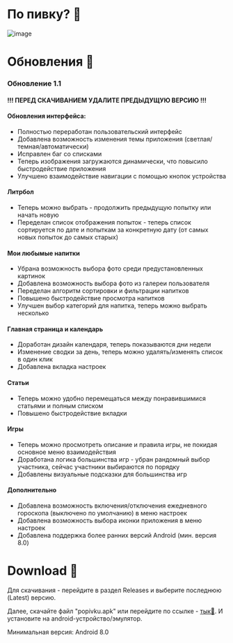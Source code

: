 # По пивку? 🍻


![image](https://user-images.githubusercontent.com/75141607/235731066-4427258b-753b-4446-a909-d97737713714.png)

# Обновления 🍻

### Обновление 1.1

#### !!! ПЕРЕД СКАЧИВАНИЕМ УДАЛИТЕ ПРЕДЫДУЩУЮ ВЕРСИЮ !!!

#### Обновления интерфейса:
- Полностью переработан пользовательский интерфейс
- Добавлена возможность изменения темы приложения (светлая/темная/автоматически)
- Исправлен баг со списками
- Теперь изображения загружаются динамически, что повысило быстродействие приложения
- Улучшено взаимодействие навигации с помощью кнопок устройства

#### Литрбол
- Теперь можно выбрать - продолжить предыдущую попытку или начать новую
- Переделан список отображения попыток - теперь список сортируется по дате и попыткам за конкретную дату (от самых новых попыток до самых старых)

#### Мои любымые напитки
- Убрана возможность выбора фото среди предустановленных картинок
- Добавлена возможность выбора фото из галереи пользователя
- Переделан алгоритм сортировки и фильтрации напитков
- Повышено быстродействие просмотра напитков
- Улучшен выбор категорий для напитка, теперь можно выбрать несколько

#### Главная страница и календарь
- Доработан дизайн календаря, теперь показываются дни недели
- Изменение сводки за день, теперь можно удалять/изменять список в один клик
- Добавлена вкладка настроек

#### Статьи
- Теперь можно удобно перемещаться между понравившимися статьями и полным списком
- Повышено быстродействие вкладки

#### Игры
- Теперь можно просмотреть описание и правила игры, не покидая основное меню взаимодействия
- Доработана логика большинства игр - убран рандомный выбор участника, сейчас участники выбираются по порядку
- Добавлены визуальные подсказки для большинства игр

#### Дополнительно
- Добавлена возможность включения/отключения ежедневного гороскопа (выключено по умолчанию) в меню настроек
- Добавлена возможность выбора иконки приложения в меню настроек
- Добавлена поддержка более ранних версий Android (мин. версия 8.0)


# Download 🍻

Для скачивания - перейдите в раздел Releases и выберите последнюю (Latest) версию. 

Далее, скачайте файл "popivku.apk" или перейдите по ссылке - [тык🍻](https://github.com/zelspeno/popivku_app/releases/download/1.1/popivku.apk). И установите на android-устройство/эмулятор. 

Минимальная версия: Android 8.0
